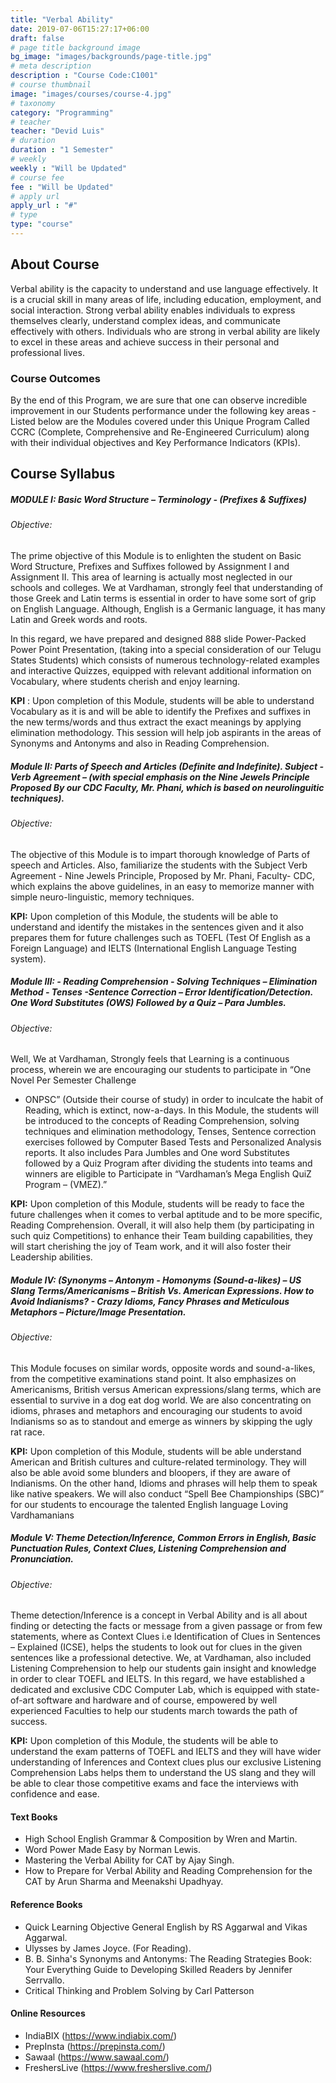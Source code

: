 ```yaml
---
title: "Verbal Ability"
date: 2019-07-06T15:27:17+06:00
draft: false
# page title background image
bg_image: "images/backgrounds/page-title.jpg"
# meta description
description : "Course Code:C1001"
# course thumbnail
image: "images/courses/course-4.jpg"
# taxonomy
category: "Programming"
# teacher
teacher: "Devid Luis"
# duration
duration : "1 Semester"
# weekly
weekly : "Will be Updated"
# course fee
fee : "Will be Updated"
# apply url
apply_url : "#"
# type
type: "course"
---
```



## About Course

Verbal ability is the capacity to understand and use language effectively. It is a crucial skill in many areas 
of life, including education, employment, and social interaction. Strong verbal ability enables individuals 
to express themselves clearly, understand complex ideas, and communicate effectively with others. 
Individuals who are strong in verbal ability are likely to excel in these areas and achieve success in their 
personal and professional lives.

### Course Outcomes

By the end of this Program, we are sure that one can observe incredible improvement in our Students 
performance under the following key areas -
Listed below are the Modules covered under this Unique Program Called CCRC (Complete, 
Comprehensive and Re-Engineered Curriculum) along with their individual objectives and Key 
Performance Indicators (KPIs).


## Course Syllabus

##### MODULE I: Basic Word Structure – Terminology - (Prefixes & Suffixes)

######  Objective: 

The prime objective of this Module is to enlighten the student on Basic Word 
Structure, Prefixes and Suffixes followed by Assignment I and Assignment II. This area of 
learning is actually most neglected in our schools and colleges. We at Vardhaman, strongly feel 
that understanding of those Greek and Latin terms is essential in order to have some sort of 
grip on English Language. Although, English is a Germanic language, it has many Latin and 
Greek words and roots.

In this regard, we have prepared and designed 888 slide Power-Packed Power Point 
Presentation, (taking into a special consideration of our Telugu States Students) which consists 
of numerous technology-related examples and interactive Quizzes, equipped with relevant 
additional information on Vocabulary, where students cherish and enjoy learning.

**KPI** : Upon completion of this Module, students will be able to understand Vocabulary as it is 
and will be able to identify the Prefixes and suffixes in the new terms/words and thus extract 
the exact meanings by applying elimination methodology. This session will help job aspirants in 
the areas of Synonyms and Antonyms and also in Reading Comprehension. 
##### Module II: Parts of Speech and Articles (Definite and Indefinite). Subject -Verb Agreement – (with special emphasis on the Nine Jewels Principle Proposed By our CDC Faculty, Mr. Phani, which is based on neurolinguitic techniques).

###### Objective: 

The objective of this Module is to impart thorough knowledge of Parts of speech and 
Articles. Also, familiarize the students with the Subject Verb Agreement - Nine Jewels 
Principle, Proposed by Mr. Phani, Faculty- CDC, which explains the above guidelines, in an easy 
to memorize manner with simple neuro-linguistic, memory techniques.

**KPI:** Upon completion of this Module, the students will be able to understand and identify the 
mistakes in the sentences given and it also prepares them for future challenges such as TOEFL 
(Test Of English as a Foreign Language) and IELTS (International English Language Testing 
system).

##### Module III: - Reading Comprehension - Solving Techniques – Elimination Method - Tenses -Sentence Correction – Error Identification/Detection. One Word Substitutes (OWS) Followed by a Quiz – Para Jumbles.

###### Objective: 

Well, We at Vardhaman, Strongly feels that Learning is a continuous process, 
wherein we are encouraging our students to participate in “One Novel Per Semester Challenge 
- ONPSC” (Outside their course of study) in order to inculcate the habit of Reading, which is 
extinct, now-a-days. In this Module, the students will be introduced to the concepts of Reading 
Comprehension, solving techniques and elimination methodology, Tenses, Sentence correction 
exercises followed by Computer Based Tests and Personalized Analysis reports. It also includes 
Para Jumbles and One word Substitutes followed by a Quiz Program after dividing the students 
into teams and winners are eligible to Participate in “Vardhaman’s Mega English QuiZ Program 
– (VMEZ).”

**KPI:** Upon completion of this Module, students will be ready to face the future challenges 
when it comes to verbal aptitude and to be more specific, Reading Comprehension. Overall, it 
will also help them (by participating in such quiz Competitions) to enhance their Team building 
capabilities, they will start cherishing the joy of Team work, and it will also foster their 
Leadership abilities.

##### Module IV: (Synonyms – Antonym - Homonyms (Sound-a-likes) – US Slang Terms/Americanisms – British Vs. American Expressions. How to Avoid Indianisms? - Crazy Idioms, Fancy Phrases and Meticulous Metaphors – Picture/Image Presentation.

###### Objective: 

This Module focuses on similar words, opposite words and sound-a-likes, from the 
competitive examinations stand point. It also emphasizes on Americanisms, British versus 
American expressions/slang terms, which are essential to survive in a dog eat dog world. We 
are also concentrating on idioms, phrases and metaphors and encouraging our students to 
avoid Indianisms so as to standout and emerge as winners by skipping the ugly rat race. 

**KPI:** Upon completion of this Module, students will be able understand American and British 
cultures and culture-related terminology. They will also be able avoid some blunders and 
bloopers, if they are aware of Indianisms. On the other hand, Idioms and phrases will help 
them to speak like native speakers. We will also conduct “Spell Bee Championships (SBC)” for 
our students to encourage the talented English language Loving Vardhamanians

##### Module V: Theme Detection/Inference, Common Errors in English, Basic Punctuation Rules, Context Clues, Listening Comprehension and Pronunciation.

###### Objective:

Theme detection/Inference is a concept in Verbal Ability and is all about finding or 
detecting the facts or message from a given passage or from few statements, where as Context 
Clues i.e Identification of Clues in Sentences – Explained (ICSE), helps the students to look out 
for clues in the given sentences like a professional detective. We, at Vardhaman, also included 
Listening Comprehension to help our students gain insight and knowledge in order to clear 
TOEFL and IELTS. In this regard, we have established a dedicated and exclusive CDC Computer 
Lab, which is equipped with state-of-art software and hardware and of course, empowered by 
well experienced Faculties to help our students march towards the path of success. 

**KPI:** Upon completion of this Module, the students will be able to understand the exam 
patterns of TOEFL and IELTS and they will have wider understanding of Inferences and Context 
clues plus our exclusive Listening Comprehension Labs helps them to understand the US slang 
and they will be able to clear those competitive exams and face the interviews with confidence 
and ease.

#### Text Books
* High School English Grammar & Composition by Wren and Martin.
* Word Power Made Easy by Norman Lewis.
* Mastering the Verbal Ability for CAT by Ajay Singh.
* How to Prepare for Verbal Ability and Reading Comprehension for the CAT by Arun Sharma and 
Meenakshi Upadhyay.

#### Reference Books

* Quick Learning Objective General English by RS Aggarwal and Vikas Aggarwal.
* Ulysses by James Joyce. (For Reading).
* B. B. Sinha's Synonyms and Antonyms:
The Reading Strategies Book: Your Everything Guide to Developing Skilled Readers by Jennifer 
Serrvallo. 
* Critical Thinking and Problem Solving by Carl Patterson

#### Online Resources
* IndiaBIX (https://www.indiabix.com/)
* PrepInsta (https://prepinsta.com/)
* Sawaal (https://www.sawaal.com/)
* FreshersLive (https://www.fresherslive.com/)

